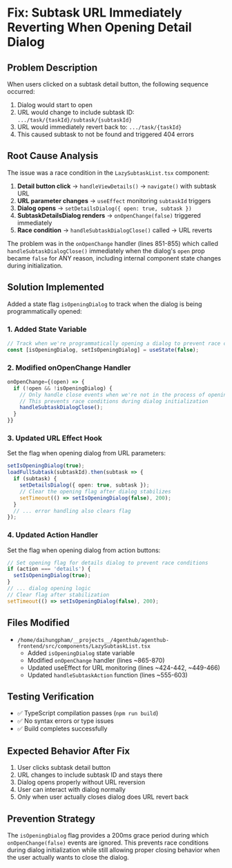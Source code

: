 # Fix: Subtask URL Immediately Reverting When Opening Detail Dialog

## Problem Description

When users clicked on a subtask detail button, the following sequence occurred:
1. Dialog would start to open
2. URL would change to include subtask ID: `.../task/{taskId}/subtask/{subtaskId}`
3. URL would immediately revert back to: `.../task/{taskId}`
4. This caused subtask to not be found and triggered 404 errors

## Root Cause Analysis

The issue was a race condition in the `LazySubtaskList.tsx` component:

1. **Detail button click** → `handleViewDetails()` → `navigate()` with subtask URL
2. **URL parameter changes** → `useEffect` monitoring `subtaskId` triggers
3. **Dialog opens** → `setDetailsDialog({ open: true, subtask })`
4. **SubtaskDetailsDialog renders** → `onOpenChange(false)` triggered immediately
5. **Race condition** → `handleSubtaskDialogClose()` called → URL reverts

The problem was in the `onOpenChange` handler (lines 851-855) which called `handleSubtaskDialogClose()` immediately when the dialog's `open` prop became `false` for ANY reason, including internal component state changes during initialization.

## Solution Implemented

Added a state flag `isOpeningDialog` to track when the dialog is being programmatically opened:

### 1. Added State Variable
```typescript
// Track when we're programmatically opening a dialog to prevent race conditions
const [isOpeningDialog, setIsOpeningDialog] = useState(false);
```

### 2. Modified onOpenChange Handler
```typescript
onOpenChange={(open) => {
  if (!open && !isOpeningDialog) {
    // Only handle close events when we're not in the process of opening
    // This prevents race conditions during dialog initialization
    handleSubtaskDialogClose();
  }
}}
```

### 3. Updated URL Effect Hook
Set the flag when opening dialog from URL parameters:
```typescript
setIsOpeningDialog(true);
loadFullSubtask(subtaskId).then(subtask => {
  if (subtask) {
    setDetailsDialog({ open: true, subtask });
    // Clear the opening flag after dialog stabilizes
    setTimeout(() => setIsOpeningDialog(false), 200);
  }
  // ... error handling also clears flag
});
```

### 4. Updated Action Handler
Set the flag when opening dialog from action buttons:
```typescript
// Set opening flag for details dialog to prevent race conditions
if (action === 'details') {
  setIsOpeningDialog(true);
}
// ... dialog opening logic
// Clear flag after stabilization
setTimeout(() => setIsOpeningDialog(false), 200);
```

## Files Modified

- `/home/daihungpham/__projects__/4genthub/agenthub-frontend/src/components/LazySubtaskList.tsx`
  - Added `isOpeningDialog` state variable
  - Modified `onOpenChange` handler (lines ~865-870)
  - Updated useEffect for URL monitoring (lines ~424-442, ~449-466)
  - Updated `handleSubtaskAction` function (lines ~555-603)

## Testing Verification

- ✅ TypeScript compilation passes (`npm run build`)
- ✅ No syntax errors or type issues
- ✅ Build completes successfully

## Expected Behavior After Fix

1. User clicks subtask detail button
2. URL changes to include subtask ID and stays there
3. Dialog opens properly without URL reversion
4. User can interact with dialog normally
5. Only when user actually closes dialog does URL revert back

## Prevention Strategy

The `isOpeningDialog` flag provides a 200ms grace period during which `onOpenChange(false)` events are ignored. This prevents race conditions during dialog initialization while still allowing proper closing behavior when the user actually wants to close the dialog.